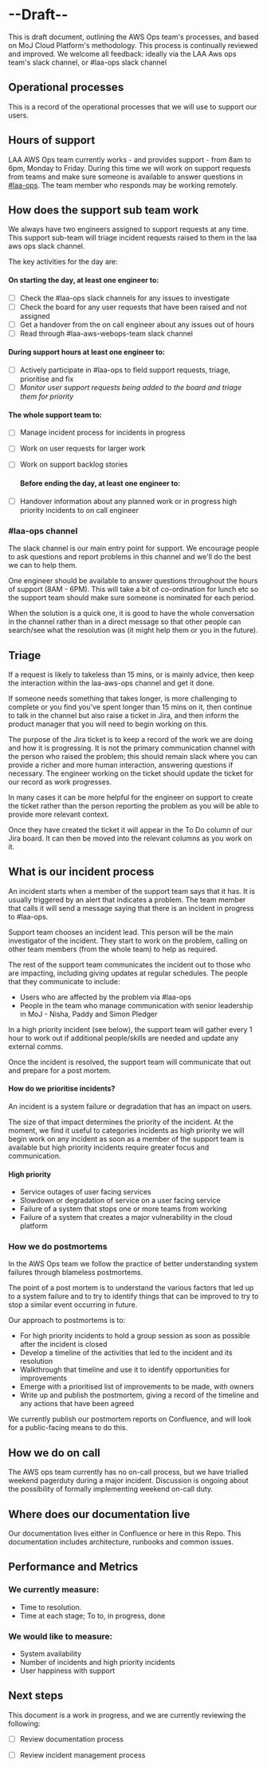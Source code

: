 # --Draft--
This is draft document, outlining the AWS Ops team's processes, and based on MoJ Cloud Platform's methodology. This process is continually reviewed and improved. We welcome all feedback: ideally via the LAA Aws ops team's slack channel, or #laa-ops slack channel

## Operational processes

This is a record of the operational processes that we will use to support our users.

## Hours of support

LAA AWS Ops team currently works - and provides support - from 8am to 6pm, Monday to Friday. During this time we will work on support requests from teams and make sure someone is available to answer questions in [#laa-ops](https://mojdt.slack.com/messages/CEL68S0LD). The team member who responds may be working remotely.

## How does the support sub team work

We always have two engineers assigned to support requests at any time. This support sub-team will triage incident requests raised to them in the laa aws ops slack channel.

The key activities for the day are:

#### On starting the day, at least one engineer to:

- [ ] Check the #laa-ops  slack channels for any issues to investigate
- [ ] Check the board for any user requests that have been raised and not assigned
- [ ] Get a handover from the on call engineer about any issues out of hours
- [ ] Read through  #laa-aws-webops-team slack channel

#### During support hours at least one engineer to:

- [ ] Actively participate in #laa-ops to field support requests, triage, prioritise and fix
- [ ] *Monitor user support requests being added to the board and triage them for priority*

#### The whole support team to:

- [ ] Manage incident process for incidents in progress
- [ ] Work on user requests for larger work
- [ ] Work on support backlog stories

  #### Before ending the day, at least one engineer to:

- [ ] Handover information about any planned work or in progress high priority incidents to on call engineer

### #laa-ops channel

The slack channel is our main entry point for support. We encourage people to ask questions and report problems in this channel and we'll do the best we can to help them.

One engineer should be available to answer questions throughout the hours of support (8AM - 6PM). This will take a bit of co-ordination for lunch etc so the support team should make sure someone is nominated for each period.

When the solution is a quick one, it is good to have the whole conversation in the channel rather than in a direct message so that other people can search/see what the resolution was (it might help them or you in the future).

## Triage

If a request is likely to takeless than 15 mins, or is mainly advice, then keep the interaction within the laa-aws-ops channel and get it done.

If someone needs something that takes longer, is more challenging to complete or you find you've spent longer than 15 mins on it, then continue to talk in the channel but also raise a ticket in Jira, and then inform the product manager that you will need to begin working on this.

The purpose of the Jira ticket is to keep a record of the work we are doing and how it is progressing. It is not the primary communication channel with the person who raised the problem; this should remain slack where you can provide a richer and more human interaction, answering questions if necessary. The engineer working on the ticket should update the ticket for our record as work progresses.

In many cases it can be more helpful for the engineer on support to create the ticket rather than the person reporting the problem as you will be able to provide more relevant context.

Once they have created the ticket it will appear in the To Do column of our Jira board. It can then be moved into the relevant columns as you work on it.

## What is our incident process

An incident starts when a member of the support team says that it has. It is usually triggered by an alert that indicates a problem. The team member that calls it will send a message saying that there is an incident in progress to #laa-ops.

Support team chooses an incident lead. This person will be the main investigator of the incident. They start to work on the problem, calling on other team members (from the whole team) to help as required.

The rest of the support team communicates the incident out to those who are impacting, including giving updates at regular schedules. The people that they communicate to include:

- Users who are affected by the problem  via #laa-ops
- People in the team who manage communication with senior leadership in MoJ - Nisha, Paddy and Simon Pledger 

In a high priority incident (see below), the support team will gather every 1 hour to work out if additional people/skills are needed and update any external comms.

Once the incident is resolved, the support team will communicate that out and prepare for a post mortem.

#### How do we prioritise incidents?

An incident is a system failure or degradation that has an impact on users.

The size of that impact determines the priority of the incident. At the moment, we find it useful to categories incidents as high priority we will begin work on any incident as soon as a member of the support team is available but high priority incidents require greater focus and communication.

#### High priority

* Service outages of user facing services
* Slowdown or degradation of service on a user facing service
* Failure of a system that stops one or more teams from working
* Failure of a system that creates a major vulnerability in the cloud platform

### How we do postmortems

In the AWS Ops team we follow the practice of better understanding system failures through blameless postmortems.

The point of a post mortem is to understand the various factors that led up to a system failure and to try to identify things that can be improved to try to stop a similar event occurring in future.

Our approach to postmortems is to:

* For high priority incidents to hold a group session as soon as possible after the incident is closed
* Develop a timeline of the activities that led to the incident and its resolution
* Walkthrough that timeline and use it to identify opportunities for improvements
* Emerge with a prioritised list of improvements to be made, with owners
* Write up and publish the postmortem, giving a record of the timeline and any actions that have been agreed

We currently publish our postmortem reports on Confluence, and will look for a public-facing means to do this.

## How we do on call

The AWS ops team currently has no on-call process, but we have trialled weekend pagerduty during a major incident. Discussion is ongoing about the possibility of formally implementing weekend on-call duty.

## Where does our documentation live

Our documentation lives either in Confluence or here in this Repo. This documentation includes architecture, runbooks and common issues.

## Performance and Metrics

### We currently measure:
*  Time to resolution.
*  Time at each stage; To to, in progress, done

### We would like to measure:

* System availability
* Number of incidents and high priority incidents
* User happiness with support

## Next steps

This document is a work in progress, and we are currently reviewing the following:

- [ ] Review documentation process
- [ ] Review incident management process

